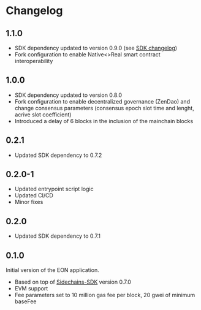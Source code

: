 # Changelog
## 1.1.0
* SDK dependency updated to version 0.9.0 (see [SDK changelog](https://github.com/HorizenOfficial/Sidechains-SDK/blob/master/CHANGELOG.md))
* Fork configuration to enable Native<>Real smart contract interoperability

## 1.0.0
* SDK dependency updated to version 0.8.0
* Fork configuration to enable decentralized governance (ZenDao) and change consensus parameters (consensus epoch slot time and lenght, acrive slot coefficient)
* Introduced a delay of 6 blocks in the inclusion of the mainchain blocks

## 0.2.1
* Updated SDK dependency to 0.7.2

## 0.2.0-1
* Updated entrypoint script logic
* Updated CI/CD 
* Minor fixes

## 0.2.0
* Updated SDK dependency to 0.7.1

## 0.1.0
Initial version of the EON application.
* Based on top of [Sidechains-SDK](https://github.com/HorizenOfficial/Sidechains-SDK) version 0.7.0
* EVM support
* Fee parameters set to 10 million gas fee per block, 20 gwei of minimum baseFee
